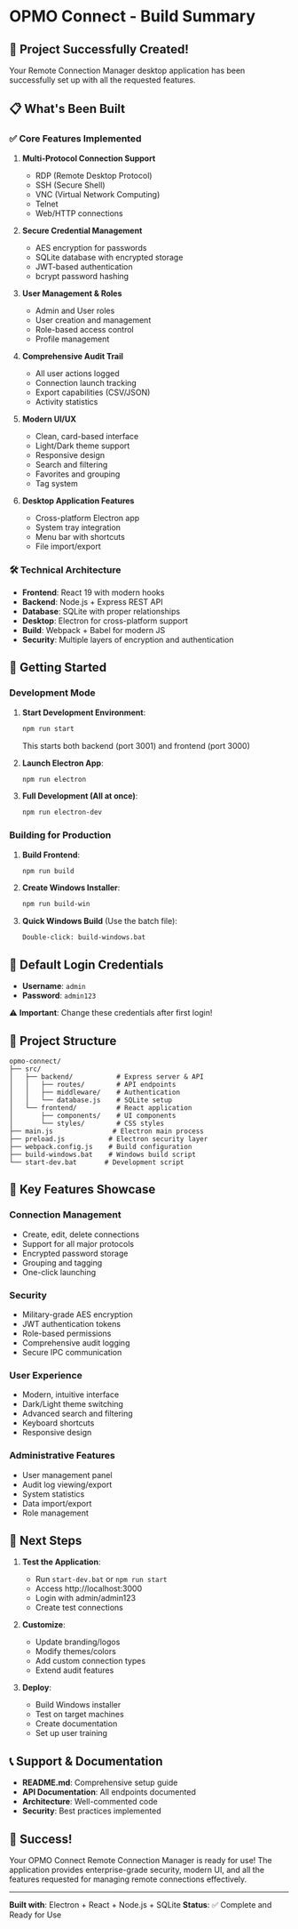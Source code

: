 # OPMO Connect - Build Summary

## 🎉 Project Successfully Created!

Your Remote Connection Manager desktop application has been successfully set up with all the requested features.

## 📋 What's Been Built

### ✅ Core Features Implemented

1. **Multi-Protocol Connection Support**
   - RDP (Remote Desktop Protocol)
   - SSH (Secure Shell)
   - VNC (Virtual Network Computing)
   - Telnet
   - Web/HTTP connections

2. **Secure Credential Management**
   - AES encryption for passwords
   - SQLite database with encrypted storage
   - JWT-based authentication
   - bcrypt password hashing

3. **User Management & Roles**
   - Admin and User roles
   - User creation and management
   - Role-based access control
   - Profile management

4. **Comprehensive Audit Trail**
   - All user actions logged
   - Connection launch tracking
   - Export capabilities (CSV/JSON)
   - Activity statistics

5. **Modern UI/UX**
   - Clean, card-based interface
   - Light/Dark theme support
   - Responsive design
   - Search and filtering
   - Favorites and grouping
   - Tag system

6. **Desktop Application Features**
   - Cross-platform Electron app
   - System tray integration
   - Menu bar with shortcuts
   - File import/export

### 🛠️ Technical Architecture

- **Frontend**: React 19 with modern hooks
- **Backend**: Node.js + Express REST API
- **Database**: SQLite with proper relationships
- **Desktop**: Electron for cross-platform support
- **Build**: Webpack + Babel for modern JS
- **Security**: Multiple layers of encryption and authentication

## 🚀 Getting Started

### Development Mode

1. **Start Development Environment**:
   ```bash
   npm run start
   ```
   This starts both backend (port 3001) and frontend (port 3000)

2. **Launch Electron App**:
   ```bash
   npm run electron
   ```

3. **Full Development (All at once)**:
   ```bash
   npm run electron-dev
   ```

### Building for Production

1. **Build Frontend**:
   ```bash
   npm run build
   ```

2. **Create Windows Installer**:
   ```bash
   npm run build-win
   ```

3. **Quick Windows Build** (Use the batch file):
   ```
   Double-click: build-windows.bat
   ```

## 🔐 Default Login Credentials

- **Username**: `admin`
- **Password**: `admin123`

⚠️ **Important**: Change these credentials after first login!

## 📁 Project Structure

```
opmo-connect/
├── src/
│   ├── backend/           # Express server & API
│   │   ├── routes/        # API endpoints
│   │   ├── middleware/    # Authentication
│   │   └── database.js    # SQLite setup
│   └── frontend/          # React application
│       ├── components/    # UI components
│       └── styles/        # CSS styles
├── main.js               # Electron main process
├── preload.js           # Electron security layer
├── webpack.config.js    # Build configuration
├── build-windows.bat    # Windows build script
└── start-dev.bat       # Development script
```

## 🎯 Key Features Showcase

### Connection Management
- Create, edit, delete connections
- Support for all major protocols
- Encrypted password storage
- Grouping and tagging
- One-click launching

### Security
- Military-grade AES encryption
- JWT authentication tokens
- Role-based permissions
- Comprehensive audit logging
- Secure IPC communication

### User Experience
- Modern, intuitive interface
- Dark/Light theme switching
- Advanced search and filtering
- Keyboard shortcuts
- Responsive design

### Administrative Features
- User management panel
- Audit log viewing/export
- System statistics
- Data import/export
- Role management

## 🚀 Next Steps

1. **Test the Application**:
   - Run `start-dev.bat` or `npm run start`
   - Access http://localhost:3000
   - Login with admin/admin123
   - Create test connections

2. **Customize**:
   - Update branding/logos
   - Modify themes/colors
   - Add custom connection types
   - Extend audit features

3. **Deploy**:
   - Build Windows installer
   - Test on target machines
   - Create documentation
   - Set up user training

## 📞 Support & Documentation

- **README.md**: Comprehensive setup guide
- **API Documentation**: All endpoints documented
- **Architecture**: Well-commented code
- **Security**: Best practices implemented

## 🎉 Success!

Your OPMO Connect Remote Connection Manager is ready for use! The application provides enterprise-grade security, modern UI, and all the features requested for managing remote connections effectively.

---
**Built with**: Electron + React + Node.js + SQLite
**Status**: ✅ Complete and Ready for Use
